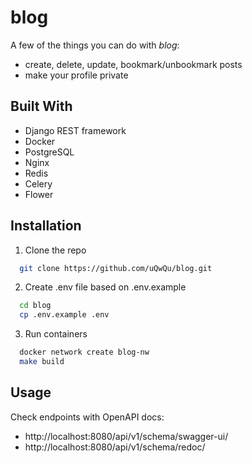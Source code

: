 # blog

A few of the things you can do with *blog*:

* create, delete, update, bookmark/unbookmark posts
* make your profile private

## Built With

- Django REST framework
- Docker
- PostgreSQL
- Nginx
- Redis
- Celery
- Flower

## Installation

1. Clone the repo

```bash
  git clone https://github.com/uQwQu/blog.git
```

2. Create .env file based on .env.example

```bash
  cd blog
  cp .env.example .env
```

3. Run containers

```bash
  docker network create blog-nw
  make build
```

## Usage

Check endpoints with OpenAPI docs:

- http://localhost:8080/api/v1/schema/swagger-ui/
- http://localhost:8080/api/v1/schema/redoc/

